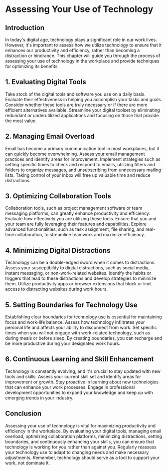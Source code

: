 # Assessing Your Use of Technology

## Introduction

In today's digital age, technology plays a significant role in our work lives. However, it's important to assess how we utilize technology to ensure that it enhances our productivity and efficiency, rather than becoming a distraction or hindrance. This chapter will guide you through the process of assessing your use of technology in the workplace and provide techniques for optimizing its benefits.

## 1\. Evaluating Digital Tools

Take stock of the digital tools and software you use on a daily basis. Evaluate their effectiveness in helping you accomplish your tasks and goals. Consider whether these tools are truly necessary or if there are more efficient alternatives available. Streamline your digital toolset by eliminating redundant or underutilized applications and focusing on those that provide the most value.

## 2\. Managing Email Overload

Email has become a primary communication tool in most workplaces, but it can quickly become overwhelming. Assess your email management practices and identify areas for improvement. Implement strategies such as setting specific times to check and respond to emails, utilizing filters and folders to organize messages, and unsubscribing from unnecessary mailing lists. Taking control of your inbox will free up valuable time and reduce distractions.

## 3\. Optimizing Collaboration Tools

Collaboration tools, such as project management software or team messaging platforms, can greatly enhance productivity and efficiency. Evaluate how effectively you are utilizing these tools. Ensure that you and your team are fully leveraging their features and capabilities. Explore advanced functionalities, such as task assignment, file sharing, and real-time collaboration, to streamline teamwork and maximize efficiency.

## 4\. Minimizing Digital Distractions

Technology can be a double-edged sword when it comes to distractions. Assess your susceptibility to digital distractions, such as social media, instant messaging, or non-work-related websites. Identify the habits or triggers that lead to these distractions and develop strategies to minimize them. Utilize productivity apps or browser extensions that block or limit access to distracting websites during work hours.

## 5\. Setting Boundaries for Technology Use

Establishing clear boundaries for technology use is essential for maintaining focus and work-life balance. Assess how technology infiltrates your personal life and affects your ability to disconnect from work. Set specific times when you will not engage with work-related technology, such as during meals or before sleep. By creating boundaries, you can recharge and be more productive during your designated work hours.

## 6\. Continuous Learning and Skill Enhancement

Technology is constantly evolving, and it's crucial to stay updated with new tools and skills. Assess your current skill set and identify areas for improvement or growth. Stay proactive in learning about new technologies that can enhance your work processes. Engage in professional development opportunities to expand your knowledge and keep up with emerging trends in your industry.

## Conclusion

Assessing your use of technology is vital for maximizing productivity and efficiency in the workplace. By evaluating your digital tools, managing email overload, optimizing collaboration platforms, minimizing distractions, setting boundaries, and continuously enhancing your skills, you can ensure that technology is working for you rather than against you. Regularly reassess your technology use to adapt to changing needs and make necessary adjustments. Remember, technology should serve as a tool to support your work, not dominate it.
